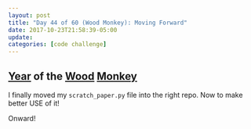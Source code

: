 ```yaml
---
layout: post
title: "Day 44 of 60 (Wood Monkey): Moving Forward"
date: 2017-10-23T21:58:39-05:00
update: 
categories: [code challenge]
---
```

## [Year](https://en.wikipedia.org/wiki/Chinese_zodiac#Years) of the [Wood](https://en.wikipedia.org/wiki/Wood_(Wu_Xing)) [Monkey](https://en.wikipedia.org/wiki/Monkey_(zodiac))

I finally moved my `scratch_paper.py` file into the right repo. Now to make better USE of it!

Onward!